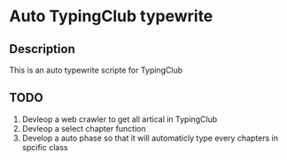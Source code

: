 # Auto TypingClub typewrite 
## Description
This is an auto typewrite scripte for TypingClub 
## TODO
1. Devleop a web crawler to get all artical in TypingClub
2. Devleop a select chapter function
3. Develop a auto phase so that it will automaticly type every chapters in spcific class
